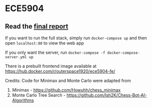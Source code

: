 # ECE5904

## Read the [final report](https://github.com/aarontravass/ECE5904/blob/82ed383431f49b960ef05a7f0f294e5b1b2d7663/ECE5904_report.pdf)
If you want to run the full stack, simply run `docker-compose up` 
and then open `localhost:80` to view the web app

If you only want the server, run `docker-compose -f docker-compose-server.yml up`

There is a prebuilt frontend image available at https://hub.docker.com/r/outerspace1920/ece5904-fe/

Credits:
Code for Minimax and Monte Carlo were adapted from
1. Minimax - https://github.com/Howuhh/chess_minimax
2. Monte Carlo Tree Search - https://github.com/Ish2K/Chess-Bot-AI-Algorithms
